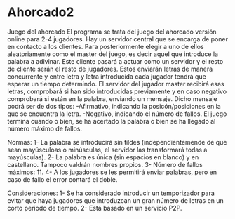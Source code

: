 # Ahorcado2
Juego del ahorcado
El programa se trata del juego del ahorcado versión online para 2-4 jugadores. Hay un servidor central que se encarga de poner en contacto a los clientes. Para 
posteriormente elegir a uno de ellos aleatoriamente como el master del juego, es decir aquel que introduce la palabra a adivinar. Este cliente pasará a actuar como un servidor
y el resto de cliente serán el resto de jugadores. Estos enviarán letras de manera concurrente y entre letra y letra introducida cada jugador tendrá que esperar
un tiempo determindo. El servidor del jugador master recibirá esas letras, comprobará si han sido introducidas previamente y en caso negativo comprobará si están en la palabra, 
enviando un mensaje. Dicho mensaje podrá ser de dos tipos:
-Afirmativo, indicando la posicón/posiciones en la que se encuentra la letra.
-Negativo, indicando el número de fallos.
El juego termina cuando o bien, se ha acertado la palabra o bien se ha llegado al número máximo de fallos.

Normas:
1- La palabra se introducirá sin tíldes (independientemende de que sean mayúsculoas o minúsculas, el servidor las transformará todas a mayúsculas).
2- La palabra es única (sin espacios en blanco) y en castellano. Tampoco valdrán nombres propios.
3- Número de fallos máximos: 11.
4- A los jugadores se les permitirá enviar palabras, pero en caso de fallo el error contará el doble.

Consideraciones:
1- Se ha considerado introducir un temporizador para evitar que haya jugadores que introduzcan un gran número de letras en un corto periodo de tiempo.
2- Está basado en un servicio P2P.

